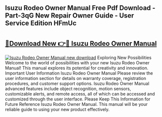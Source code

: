 ## Isuzu Rodeo Owner Manual Free Pdf Download - Part-3qG New Repair Owner Guide - User Service Edition HFmUc

# <h2><a href="http://bc71614.oget.top/?id=Isuzu+Rodeo+Owner+Manual">🔗Download New 👉🔴 Isuzu Rodeo Owner Manual</a></h2>

[![Isuzu Rodeo Owner Manual new download](https://i.imgur.com/5g1atiW.png)](http://bc71614.oget.top/?id=Isuzu+Rodeo+Owner+Manual)
Exploring New Possibilities Welcome to the world of possibilities with your new Isuzu Rodeo Owner Manual! This manual explores its potential for creativity and innovation. Important User Information Isuzu Rodeo Owner Manual Please review the user information section for details on warranty coverage, registration procedures, and customer support options. Isuzu Rodeo Owner Manual advanced features include object recognition, motion sensors, customizable alerts, and remote access, all of which can be accessed and customized through the user interface. Please Keep This Information for Future Reference Isuzu Rodeo Owner Manual. This manual will be your reliable guide to using your new product effectively.

